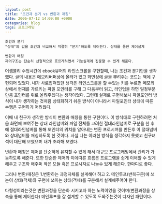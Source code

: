 ```yaml
---
layout: post
title: "조건과 분기 vs 변환과 매칭"
date: 2006-07-12 14:09:00 +0900
categories: blog
tags: 프로그래밍
---
```


```
조건과 분기
"상태"의 값을 조건과 비교해서 적절히 "분기"하도록 제어한다. 상태를 통한 제어설계
```

```
변환과 매칭
제어구조는 단순히 선형적으로 흐르게하면서 기능설계에 집중할 수 있게 해준다.
```

어셈블리 수업시간에 ebook뷰어의 라인스크롤을 구현할때, 나는 조건과 분기만을 생각했다. 글의 내용은 메모리버퍼상에 올라가 있고 화면상에 글을 뿌려주는 코드는 책에 구현되어 있었다. 내가 사로잡혀있던 생각은 라인스크롤을 할 수있는 키를 누르면 메모리상에서 현재를 가르키는 파일 포인터를 구해 그 다음부터 읽고, 라인업을 하면 일정부분만큼 포인터를 위로 올려주겠다는 생각이었다. 그런데 실제로 구현해보니 파일포인터 방식이 내가 생각하는 것처럼 상태화하기 쉬운 방식이 아니라서 파일포인터 상태에 따른 수행은 구현하기 어려웠다.

이때 내 친구가 생각한 방식이 변환과 매칭을 통한 구현이다. 이 방식대로 구현하려면 처음 화면에 보여주는 상대 라인넘버와 파일 전체를 고려한 절대라인넘버로 구분을 한 후에 절대라인넘버를 통해 포인터의 위치를 알아내는 변환 프로시져를 만든후 이 절대넘버와 상대넘버를 매칭하도록 한 것이다. 사실 나는 이러한 방식을 생각하지 못했고 친구녀석이 대단해 보였으며 내가 초라해 보였다.

변환과 매칭은 제어를 단순하게 유지할 수 있게 해서 대규모 프로그래밍에서 관리가 가능하도록 해준다. 또한 단순한 제어와 이에따른 흐름은 프로그램을 쉽게 이해할 수 있게 해주고 구조화 해주며 작은 모듈 혹은 프로시져로 나눌수 있게 해준다. 한마디로 좋다.

그러나 변환/매칭은 1.변환하는 과정자체를 설계해야 하고 2. 메인루프(반복구문)에 쓰는이 상태(객체)와 구현에 쓰이는 상태(객체)를 구분해서 설계해주어야 한다.

다형성이라는것은 변환과정을 단순화 시키고자 하는 노력이었을 것이며(변환과정을 상속을 통해 제어한다) 메인루프를 잘 설계할 수 있도록 도와주는것이 디자인 패턴이다.

